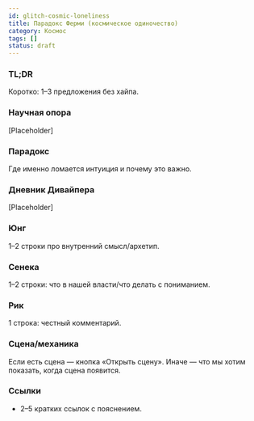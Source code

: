 ```yaml
---
id: glitch-cosmic-loneliness
title: Парадокс Ферми (космическое одиночество)
category: Космос
tags: []
status: draft
---
```


### TL;DR

Коротко: 1–3 предложения без хайпа.

### Научная опора

[Placeholder]

### Парадокс

Где именно ломается интуиция и почему это важно.

### Дневник Дивайпера

[Placeholder]

### Юнг

1–2 строки про внутренний смысл/архетип.

### Сенека

1–2 строки: что в нашей власти/что делать с пониманием.

### Рик

1 строка: честный комментарий.

### Сцена/механика

Если есть сцена — кнопка «Открыть сцену». Иначе — что мы хотим показать, когда сцена появится.

### Ссылки

- 2–5 кратких ссылок с пояснением.

